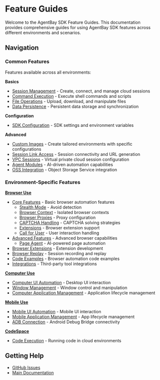 # Feature Guides

Welcome to the AgentBay SDK Feature Guides. This documentation provides comprehensive guides for using AgentBay SDK features across different environments and scenarios.

## Navigation

### Common Features

Features available across all environments:

**Basics**
- [Session Management](common-features/basics/session-management.md) - Create, connect, and manage cloud sessions
- [Command Execution](common-features/basics/command-execution.md) - Execute shell commands and scripts
- [File Operations](common-features/basics/file-operations.md) - Upload, download, and manipulate files
- [Data Persistence](common-features/basics/data-persistence.md) - Persistent data storage and synchronization

**Configuration**
- [SDK Configuration](common-features/configuration/sdk-configuration.md) - SDK settings and environment variables

**Advanced**
- [Custom Images](common-features/advanced/custom-images.md) - Create tailored environments with specific configurations
- [Session Link Access](common-features/advanced/session-link-access.md) - Session connectivity and URL generation
- [VPC Sessions](common-features/advanced/vpc-sessions.md) - Virtual private cloud session configuration
- [Agent Modules](common-features/advanced/agent-modules.md) - AI-driven automation capabilities
- [OSS Integration](common-features/advanced/oss-integration.md) - Object Storage Service integration

### Environment-Specific Features

**[Browser Use](browser-use/README.md)**
- [Core Features](browser-use/core-features.md) - Basic browser automation features
  - [Stealth Mode](browser-use/core-features/stealth-mode.md) - Avoid detection
  - [Browser Context](browser-use/core-features/browser-context.md) - Isolated browser contexts
  - [Browser Proxies](browser-use/core-features/browser-proxies.md) - Proxy configuration
  - [CAPTCHA Handling](browser-use/core-features/captcha.md) - CAPTCHA solving strategies
  - [Extensions](browser-use/core-features/extension.md) - Browser extension support
  - [Call for User](browser-use/core-features/call-for-user.md) - User interaction handling
- [Advanced Features](browser-use/advance-features.md) - Advanced browser capabilities
  - [Page Agent](browser-use/advance-features/page-use-agent.md) - AI-powered page automation
- [Browser Extensions](browser-use/browser-extensions.md) - Extension development
- [Browser Replay](browser-use/browser-replay.md) - Session recording and replay
- [Code Examples](browser-use/code-example.md) - Browser automation code examples
- [Integrations](browser-use/integrations.md) - Third-party tool integrations

**[Computer Use](computer-use/README.md)**
- [Computer UI Automation](computer-use/computer-ui-automation.md) - Desktop UI interaction
- [Window Management](computer-use/window-management.md) - Window control and manipulation
- [Computer Application Management](computer-use/computer-application-management.md) - Application lifecycle management

**[Mobile Use](mobile-use/README.md)**
- [Mobile UI Automation](mobile-use/mobile-ui-automation.md) - Mobile UI interaction
- [Mobile Application Management](mobile-use/mobile-application-management.md) - App lifecycle management
- [ADB Connection](mobile-use/adb-connection.md) - Android Debug Bridge connectivity

**[CodeSpace](codespace/README.md)**
- [Code Execution](codespace/code-execution.md) - Running code in cloud environments

## Getting Help

- [GitHub Issues](https://github.com/aliyun/wuying-agentbay-sdk/issues)
- [Main Documentation](../README.md)
